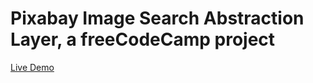# Pixabay Image Search Abstraction Layer, a freeCodeCamp project

[Live Demo](https://img-seek.glitch.me)